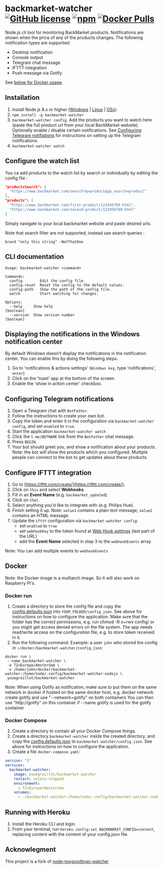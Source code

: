 # backmarket-watcher [![GitHub license](https://img.shields.io/github/license/youegraillot/backmarket-watcher)](https://github.com/youegraillot/backmarket-watcher/blob/master/LICENSE) [![npm](https://img.shields.io/npm/v/backmarket-watcher)](https://www.npmjs.com/package/backmarket-watcher) [![Docker Pulls](https://img.shields.io/docker/pulls/youegraillot/backmarket-watcher)](https://hub.docker.com/r/youegraillot/backmarket-watcher)

Node.js cli tool for monitoring BackMarket products. Notifications are shown when the price of any of the products changes. The following notification types are supported:

- Desktop notification
- Console output
- Telegram chat message
- IFTTT integration
- Push message via Gotify

See [below for Docker usage](#docker).

## Installation

1. Install Node.js 8.x or higher ([Windows](https://nodejs.org/en/download/current/) | [Linux](https://github.com/nodesource/distributions#debinstall) | [OSx](https://nodejs.org/en/download/current/)).
2. `npm install -g backmarket-watcher`
3. `backmarket-watcher config`. Add the products you want to watch here (paste the full product url from your local BackMarket website). Optionally enable / disable certain notifications. See [Configuring Telegram notifiations](#configuring-telegram-notifiations) for instructions on setting up the Telegram notifications.
4. `backmarket-watcher watch`

## Configure the watch list

You ca add products to the watch list by search or individually by editing the config file :

```json
"productsSearch": [
  "https://www.backmarket.com/search?q=product&ga_search=product"
],
"products": [
  "https://www.backmarket.com/first-product/123456789.html",
  "https://www.backmarket.com/second-product/123456789.html"
]
```

Simply navigate to your local backmarket website and paste desired urls.

Note that search filter are not supported, instead use search queries :

```
brand "only this string" -NotThatOne
```

## CLI documentation

```
Usage: backmarket-watcher <command>

Commands:
  config        Edit the config file.
  config-reset  Reset the config to the default values.
  config-path   Show the path of the config file.
  watch         Start watching for changes.

Options:
  --help     Show help                                                 [boolean]
  --version  Show version number                                       [boolean]
```

## Displaying the notifications in the Windows notification center

By default Windows doesn't display the notifications in the notification center. You can enable this by doing the following steps.

1. Go to 'notifications & actions settings' (`Windows key`, type 'notifications', `enter`)
2. Click on the 'toast' app at the bottom of the screen.
3. Enable the 'show in action center' checkbox.

## Configuring Telegram notifications

1. Open a Telegram chat with `BotFather`.
2. Follow the instructions to create your own bot.
3. Copy the token and enter it in the configuration via `backmarket-watcher config`, and set `enabled` to `true`.
4. Start the application `backmarket-watcher watch`
5. Click the `t.me/BOTNAME` link from the `BotFather` chat message.
6. Press `BEGIN`.
7. Your bot should greet you, and show a notification about your products. Note: the bot will show the products which you configured. Multiple people can connect to the bot to get updates about these products.

## Configure IFTTT integration

1. Go to [https://ifttt.com/create/](https://ifttt.com/create/).
2. Click on `this` and select **Webhooks**.
3. Fill in an **Event Name** (e.g. `backmarket_updated`).
4. Click on `that`.
5. Select anything you'd like to integrate with (e.g. Philips Hue).
6. Finish setting it up. Note: `value1` contains a plain text message, `value2` contains an HTML message.
7. Update the `ifttt` configuration via `backmarket-watcher config`:
   - set `enabled` to `true`
   - set `webhookKey` to the token found at [Web Hook settings](https://ifttt.com/services/maker_webhooks/settings) (last part of the URL)
   - add the **Event Name** selected in step 3 to the `webhookEvents` array

Note: You can add multiple events to `webhookEvents`

## Docker

Note: the Docker image is a multiarch image. So it will also work on Raspberry Pi's.

### Docker run

1. Create a directory to store the config file and copy the [config.defaults.json](https://github.com/youegraillot/backmarket-watcher/blob/master/config.defaults.json) into `YOUR_FOLDER/config.json`. See above for instructions on how to configure the application. Make sure that the folder has the correct permissions, e.g. run chmod -R o+rwx config/ or you might get access denied errors on the file system. The app needs read/write access on the configuration file, e.g. to store token received in it.
2. Run the following command. Example: a user `john` who stored the config in `~/docker/backmarket-watcher/config.json`:

```
docker run \
 --name backmarket-watcher \
 -e TZ=Europe/Amsterdam \
 -v /home/john/docker/backmarket-watcher:/home/node/.config/backmarket-watcher-nodejs \
 youegraillot/backmarket-watcher
```

Note: When using Gotify as notification, make sure to put them on the same network in docker if hosted on the same docker host, e.g.
docker network create gotify
and use "--network=gotify" on both containers
You can then use "http://gotify" on this container if --name gotify is used for the gotify container

### Docker Compose

1. Create a directory to contain all your Docker Compose things.
2. Create a directory `backmarket-watcher` inside the created directory, and copy the [config.defaults.json](https://github.com/youegraillot/backmarket-watcher/blob/master/config.defaults.json) to `backmarket-watcher/config.json`. See above for instructions on how to configure the application.
3. Create a file `docker-compose.yaml`:

```yaml
version: "3"
services:
  backmarket-watcher:
    image: youegraillot/backmarket-watcher
    restart: unless-stopped
    environment:
      - TZ=Europe/Amsterdam
    volumes:
      - ./backmarket-watcher:/home/node/.config/backmarket-watcher-nodejs
```

## Running with Heroku

1. Install the Heroku CLI and login.
2. From your terminal, run `heroku config:set BACKMARKET_CONFIG=content`, replacing content with the content of your config.json file.

## Acknowlegment

This project is a fork of [node-toogoodtogo-watcher](https://github.com/marklagendijk/node-toogoodtogo-watcher)
